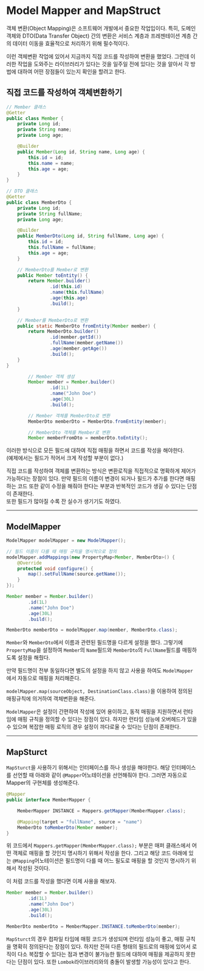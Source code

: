 # Model Mapper and MapStruct

객체 변환(Object Mapping)은 소프트웨어 개발에서 중요한 작업입이다. 특히, 도메인 객체와 DTO(Data Transfer Object) 간의 변환은 서비스 계층과 프레젠테이션 계층 간의 데이터 이동을 효율적으로 처리하기 위해 필수적이다.    

이런 객체변환 작업에 있어서 지금까지 직접 코드를 작성하여 변환을 했었다. 그런데 이러한 작업을 도와주는 라이브러리가 있다는 것을 일주일 전에 있다는 것을 알아서 각 방법에 대하여 어떤 장점들이 있는지 확인을 할려고 한다.   

## 직접 코드를 작성하여 객체변환하기

```java
// Member 클래스
@Getter
public class Member {
    private Long id;
    private String name;
    private Long age;

    @Builder
    public Member(Long id, String name, Long age) {
        this.id = id;
        this.name = name;
        this.age = age;
    }
}

// DTO 클래스
@Getter
public class MemberDto {
    private Long id;
    private String fullName;
    private Long age;

    @Builder
    public MemberDto(Long id, String fullName, Long age) {
        this.id = id;
        this.fullName = fullName;
        this.age = age;
    }

    // MemberDto를 Member로 변환
    public Member toEntity() {
        return Member.builder()
                .id(this.id)
                .name(this.fullName)
                .age(this.age)
                .build();
    }

    // Member를 MemberDto로 변환
    public static MemberDto fromEntity(Member member) {
        return MemberDto.builder()
                .id(member.getId())
                .fullName(member.getName())
                .age(member.getAge())
                .build();
    }
}
```

```java
        // Member 객체 생성
        Member member = Member.builder()
                .id(1L)
                .name("John Doe")
                .age(30L)
                .build();

        // Member 객체를 MemberDto로 변환
        MemberDto memberDto = MemberDto.fromEntity(member);

        // MemberDto 객체를 Member로 변환
        Member memberFromDto = memberDto.toEntity();
```        

이러한 방식으로 모든 필드에 대하여 직접 매핑을 하면서 코드를 작성을 해야한다.   
(예제에서는 필드가 적어서 크게 작성할 부분이 없다.)   

직접 코드를 작성하여 객체를 변환하는 방식은 변환로직을 직접적으로 명확하게 제어가 가능하다는 장점이 있다. 만약 필드의 이름이 변경이 되거나 필드가 추가를 한다면 매핑하는 코드 또한 같이 수정을 해줘야 한다는 부분과 반복적인 코드가 생길 수 있다는 단점이 존재한다.   
또한 필드가 많아질 수록 잔 실수가 생기기도 하였다.   

---

## ModelMapper

```java
ModelMapper modelMapper = new ModelMapper();

// 필드 이름이 다를 때 매핑 규칙을 명시적으로 정의
modelMapper.addMappings(new PropertyMap<Member, MemberDto>() {
    @Override
    protected void configure() {
        map().setFullName(source.getName());
    }
});

Member member = Member.builder()
        .id(1L)
        .name("John Doe")
        .age(30L)
        .build();

MemberDto memberDto = modelMapper.map(member, MemberDto.class);
```

`Member`와 `MemberDto`에서 이름과 관련된 필드명을 다르게 설정을 했다. 그렇기에 `PropertyMap`을 설정하여 `Member`의 `Name`필드와 `MemberDto`의 `FullName`필드를 매핑하도록 설정을 해줬다.

만약 필드명이 전부 동일하다면 별도의 설정을 하지 않고 사용을 하여도 `ModelMapper`에서 자동으로 매핑을 처리해준다.

`modelMapper.map(sourceObject, DestinationClass.class)`을 이용하여 정의된 매핑규칙에 의거하여 객체변환을 해준다.

`ModelMapper`은 설정이 간편하여 작성에 있어 용이하고, 동적 매핑을 지원하면서 런타임에 매핑 규칙을 정의할 수 있다는 장점이 있다. 하지만 런타임 성능에 오버헤드가 있을 수 있으며 복잡한 매핑 로직의 경우 설정이 까다로울 수 있다는 단점이 존재한다.

---

## MapSturct

`MapSturct`을 사용하기 위해서는 인터페이스를 하나 생성을 해야한다. 해당 인터페이스를 선언할 때 아래와 같이 `@Mapper`어노테이션을 선언해줘야 한다. 그러면 자동으로 Mapper의 구현체를 생성해준다.   
```java
@Mapper
public interface MemberMapper {

    MemberMapper INSTANCE = Mappers.getMapper(MemberMapper.class);

    @Mapping(target = "fullName", source = "name")
    MemberDto toMemberDto(Member member);
}
```

위 코드에서 `Mappers.getMapper(MemberMapper.class);` 부분은 매퍼 클래스에서 어떤 객체로 매핑을 할 것인지 명시하기 위해서 작성을 한다. 그리고 해당 코드 아래에 있는 `@Mapping`어노테이션은 필드명이 다를 때 어느 필도로 매핑을 할 것인지 명시하기 위해서 작성된 것이다.

이 처럼 코드를 작성을 했다면 이제 사용을 해보자.

```java
Member member = Member.builder()
        .id(1L)
        .name("John Doe")
        .age(30L)
        .build();

MemberDto memberDto = MemberMapper.INSTANCE.toMemberDto(member);
```

`MapSturct`의 경우 컴파일 타임에 매핑 코드가 생성되며 런타임 성능이 좋고, 매핑 규칙을 명확히 정의된다는 장점이 있다. 하지만 전혀 다른 형태의 필드로의 매핑에 있어서 로직이 다소 복잡할 수 있다는 점과 변경이 불가능한 필드에 대하여 매핑을 제공하지 못한다는 단점이 있다. 또한 `Lombok`라이브러리와의 충돌이 발생할 가능성이 있다고 한다.